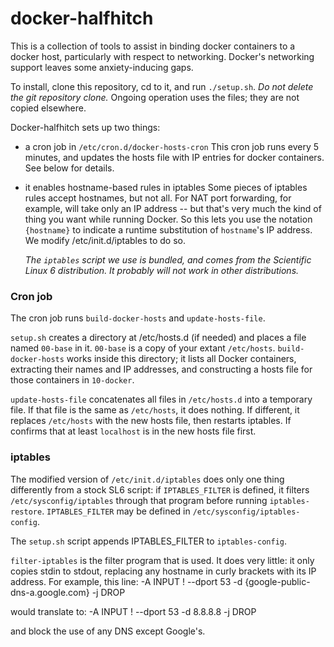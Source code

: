 docker-halfhitch
================

This is a collection of tools to assist in binding docker containers
to a docker host, particularly with respect to networking.  Docker's
networking support leaves some anxiety-inducing gaps.

To install, clone this repository, cd to it, and run `./setup.sh`.
*Do not delete the git repository clone.*  Ongoing operation uses
the files; they are not copied elsewhere.

Docker-halfhitch sets up two things:

* a cron job in `/etc/cron.d/docker-hosts-cron`
	This cron job runs every 5 minutes, and updates the hosts file
	with IP entries for docker containers.  See below for details.

* it enables hostname-based rules in iptables
	Some pieces of iptables rules accept hostnames, but not all. For
	NAT port forwarding, for example, will take only an IP address --
	but that's very much the kind of thing you want while running
	Docker.  So this lets you use the notation `{hostname}` to indicate
	a runtime substitution of `hostname`'s IP address.  We modify
	/etc/init.d/iptables to do so.

	*The `iptables` script we use is bundled, and comes from the
	Scientific Linux 6 distribution. It probably will not work
	in other distributions.*

### Cron job

The cron job runs `build-docker-hosts` and `update-hosts-file`.

`setup.sh` creates a directory at /etc/hosts.d (if needed) and places a
file named `00-base` in it.  `00-base` is a copy of your extant
`/etc/hosts`.  `build-docker-hosts` works inside this directory; it
lists all Docker containers, extracting their names and IP addresses,
and constructing a hosts file for those containers in `10-docker`.

`update-hosts-file` concatenates all files in `/etc/hosts.d` into
a temporary file.  If that file is the same as `/etc/hosts`, it does
nothing.  If different, it replaces `/etc/hosts` with the new hosts
file, then restarts iptables.  If confirms that at least `localhost`
is in the new hosts file first.

### iptables

The modified version of `/etc/init.d/iptables` does only one thing
differently from a stock SL6 script: if `IPTABLES_FILTER` is defined,
it filters `/etc/sysconfig/iptables` through that program before
running `iptables-restore`.  `IPTABLES_FILTER` may be defined in
`/etc/sysconfig/iptables-config`.

The `setup.sh` script appends IPTABLES_FILTER to `iptables-config`.

`filter-iptables` is the filter program that is used.  It does very
little: it only copies stdin to stdout, replacing any hostname in curly
brackets with its IP address.  For example, this line:
	-A INPUT ! --dport 53 -d {google-public-dns-a.google.com} -j DROP

would translate to:
	-A INPUT ! --dport 53 -d 8.8.8.8 -j DROP

and block the use of any DNS except Google's.

